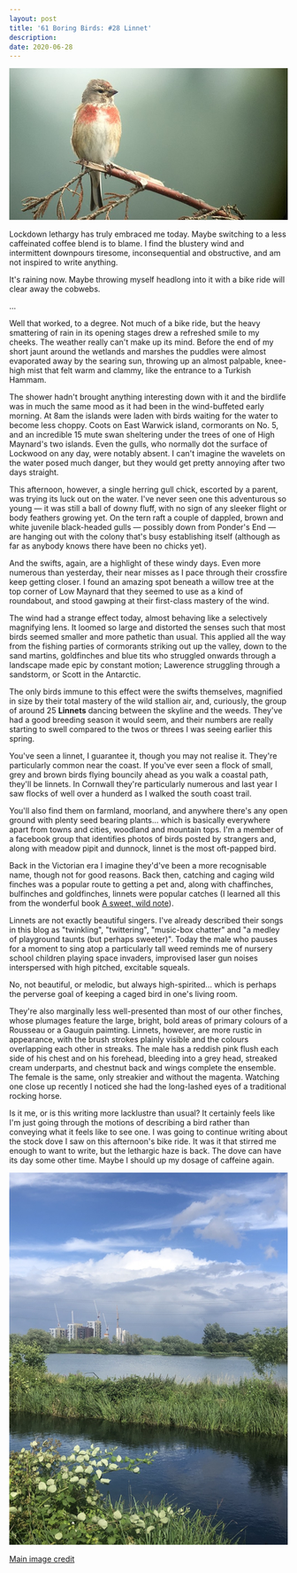 ```yaml
---
layout: post
title: '61 Boring Birds: #28 Linnet'
description:
date: 2020-06-28
---
```


![linnet](/assets/img/linnet.jpg)

Lockdown lethargy has truly embraced me today. Maybe switching to a less caffeinated coffee blend is to blame. I find the blustery wind and intermittent downpours tiresome, inconsequential and obstructive, and am not inspired to write anything.

It's raining now. Maybe throwing myself headlong into it with a bike ride will clear away the cobwebs.

...

Well that worked, to a degree. Not much of a bike ride, but the heavy smattering of rain in its opening stages drew a refreshed smile to my cheeks. The weather really can't make up its mind. Before the end of my short jaunt around the wetlands and marshes the puddles were almost evaporated away by the searing sun, throwing up an almost palpable, knee-high mist that felt warm and clammy, like the entrance to a Turkish Hammam.

The shower hadn't brought anything interesting down with it and the birdlife was in much the same mood as it had been in the wind-buffeted early morning. At 8am the islands were laden with birds waiting for the water to become less choppy. Coots on East Warwick island, cormorants on No. 5, and an incredible 15 mute swan sheltering under the trees of one of High Maynard's two islands. Even the gulls, who normally dot the surface of Lockwood on any day, were notably absent. I can't imagine the wavelets on the water posed much danger, but they would get pretty annoying after two days straight. 

This afternoon, however, a single herring gull chick, escorted by a parent, was trying its luck out on the water. I've never seen one this adventurous so young &mdash; it was still a ball of downy fluff, with no sign of any sleeker flight or body feathers growing yet. On the tern raft a couple of dappled, brown and white juvenile black-headed gulls &mdash; possibly down from Ponder's End &mdash; are hanging out with the colony that's busy establishing itself (although as far as anybody knows there have been no chicks yet).

And the swifts, again, are a highlight of these windy days. Even more numerous than yesterday, their near misses as I pace through their crossfire keep getting closer. I found an amazing spot beneath a willow tree at the top corner of Low Maynard that they seemed to use as a kind of roundabout, and stood gawping at their first-class mastery of the wind.

The wind had a strange effect today, almost behaving like a selectively magnifying lens. It loomed so large and distorted the senses such that most birds seemed smaller and more pathetic than usual. This applied all the way from the fishing parties of cormorants striking out up the valley, down to the sand martins, goldfinches and blue tits who struggled onwards through a landscape made epic by constant motion; Lawerence struggling through a sandstorm, or Scott in the Antarctic. 

The only birds immune to this effect were the swifts themselves, magnified in size by their total mastery of the wild stallion air, and, curiously, the group of around 25 **Linnets** dancing between the skyline and the weeds. They've had a good breeding season it would seem, and their numbers are really starting to swell compared to the twos or threes I was seeing earlier this spring.

You've seen a linnet, I guarantee it, though you may not realise it. They're particularly common near the coast. If you've ever seen a flock of small, grey and brown birds flying bouncily ahead as you walk a coastal path, they'll be linnets. In Cornwall they're particularly numerous and last year I saw flocks of well over a hunderd as I walked the south coast trail.

You'll also find them on farmland, moorland, and anywhere there's any open ground with plenty seed bearing plants... which is basically everywhere apart from towns and cities, woodland and mountain tops. I'm a member of a facebook group that identifies photos of birds posted by strangers and, along with meadow pipit and dunnock, linnet is the most oft-papped bird. 

Back in the Victorian era I imagine they'd've been a more recognisable name, though not for good reasons. Back then, catching and caging wild finches was a popular route to getting a pet and, along with chaffinches, bulfinches and goldfinches, linnets were popular catches (I learned all this from the wonderful book [A sweet, wild note](https://wordery.com/a-sweet-wild-note-richard-smyth-9781783963140)). 

Linnets are not exactly beautiful singers. I've already described their songs in this blog as "twinkling", "twittering", "music-box chatter" and "a medley of playground taunts (but perhaps sweeter)". Today the male who pauses for a moment to sing atop a particularly tall weed reminds me of nursery school children playing space invaders, improvised laser gun noises interspersed with high pitched, excitable squeals.

No, not beautiful, or melodic, but always high-spirited... which is perhaps the perverse goal of keeping a caged bird in one's living room.

They're also marginally less well-presented than most of our other finches, whose plumages feature the large, bright, bold areas of primary colours of a Rousseau or a Gauguin paimting. Linnets, however, are more rustic in appearance, with the brush strokes plainly visible and the colours overlapping each other in streaks. The male has a reddish pink flush each side of his chest and on his forehead, bleeding into a grey head, streaked cream underparts, and chestnut back and wings complete the ensemble. The female is the same, only streakier and without the magenta. Watching one close up recently I noticed she had the long-lashed eyes of a traditional rocking horse.

Is it me, or is this writing more lacklustre than usual? It certainly feels like I'm just going through the motions of describing a bird rather than conveying what it feels like to see one. I was going to continue writing about the stock dove I saw on this afternoon's bike ride. It was it that stirred me enough to want to write, but the lethargic haze is back. The dove can have its day some other time. Maybe I should up my dosage of caffeine again.

![meh](/assets/img/meh.jpg)

[Main image credit](https://commons.wikimedia.org/wiki/File:Kneu_common_linnet.jpg)
